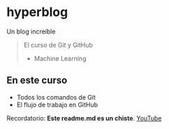 # hyperblog
Un blog increíble
> El curso de Git y GitHub
> - Machine Learning

## En este curso
* Todos los comandos de Git
* El flujo de trabajo en GitHub

Recordatorio: **Este readme.md es un chiste**.
[YouTube](https://www.youtube.com/ "YouTube")